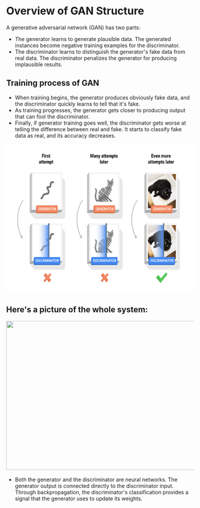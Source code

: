 # Overview of GAN Structure 
A generative adversarial network (GAN) has two parts:

 - The generator learns to generate plausible data. The generated instances become negative training examples for the discriminator.
 - The discriminator learns to distinguish the generator's fake data from real data. The discriminator penalizes the generator for producing implausible results.

## Training process of GAN 

 - When training begins, the generator produces obviously fake data, and the discriminator quickly learns to tell that it's fake.
 - As training progresses, the generator gets closer to producing output that can fool the discriminator.
 - Finally, if generator training goes well, the discriminator gets worse at telling the difference between real and fake. It starts to classify fake data as real, and its accuracy decreases.

<img src="https://github.com/BhanuPrakashPebbeti/Anime-Generation-using-GAN/blob/main/images/gan-training-overview.png" width="600" height="400">

## Here's a picture of the whole system:
<img src="https://github.com/BhanuPrakashPebbeti/Anime-Generation-using-GAN/blob/main/images/generative-adversarial-network.png" width="800" height="400">

 - Both the generator and the discriminator are neural networks. The generator output is connected directly to the discriminator input. Through backpropagation, the discriminator's classification provides a signal that the generator uses to update its weights.
